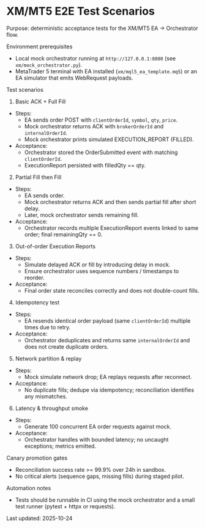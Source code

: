 # XM/MT5 E2E Test Scenarios

Purpose: deterministic acceptance tests for the XM/MT5 EA -> Orchestrator flow.

Environment prerequisites
- Local mock orchestrator running at `http://127.0.0.1:8080` (see `xm/mock_orchestrator.py`).
- MetaTrader 5 terminal with EA installed (`xm/mql5_ea_template.mq5`) or an EA simulator that emits WebRequest payloads.

Test scenarios

1) Basic ACK + Full Fill
- Steps:
  - EA sends order POST with `clientOrderId`, `symbol`, `qty`, `price`.
  - Mock orchestrator returns ACK with `brokerOrderId` and `internalOrderId`.
  - Mock orchestrator prints simulated EXECUTION_REPORT (FILLED).
- Acceptance:
  - Orchestrator stored the OrderSubmitted event with matching `clientOrderId`.
  - ExecutionReport persisted with filledQty == qty.

2) Partial Fill then Fill
- Steps:
  - EA sends order.
  - Mock orchestrator returns ACK and then sends partial fill after short delay.
  - Later, mock orchestrator sends remaining fill.
- Acceptance:
  - Orchestrator records multiple ExecutionReport events linked to same order; final remainingQty == 0.

3) Out-of-order Execution Reports
- Steps:
  - Simulate delayed ACK or fill by introducing delay in mock.
  - Ensure orchestrator uses sequence numbers / timestamps to reorder.
- Acceptance:
  - Final order state reconciles correctly and does not double-count fills.

4) Idempotency test
- Steps:
  - EA resends identical order payload (same `clientOrderId`) multiple times due to retry.
- Acceptance:
  - Orchestrator deduplicates and returns same `internalOrderId` and does not create duplicate orders.

5) Network partition & replay
- Steps:
  - Mock simulate network drop; EA replays requests after reconnect.
- Acceptance:
  - No duplicate fills; dedupe via idempotency; reconciliation identifies any mismatches.

6) Latency & throughput smoke
- Steps:
  - Generate 100 concurrent EA order requests against mock.
- Acceptance:
  - Orchestrator handles with bounded latency; no uncaught exceptions; metrics emitted.

Canary promotion gates
- Reconciliation success rate >= 99.9% over 24h in sandbox.
- No critical alerts (sequence gaps, missing fills) during staged pilot.

Automation notes
- Tests should be runnable in CI using the mock orchestrator and a small test runner (pytest + httpx or requests).


Last updated: 2025-10-24
